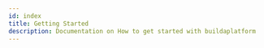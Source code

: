 ```yaml
---
id: index
title: Getting Started
description: Documentation on How to get started with buildaplatform
---
```

